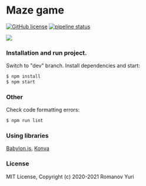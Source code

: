 # Maze game

[![GitHub license](https://img.shields.io/github/license/darteil/MazeGame?style=for-the-badge)](https://github.com/darteil/MazeGame/blob/master/LICENSE.md) [![pipeline status](https://img.shields.io/gitlab/pipeline/darteil_projects/MazeGame/master?style=for-the-badge)](https://gitlab.com/darteil_projects/MazeGame/commits/master)

![](media/demo.gif)

### Installation and run project.

Switch to "dev" branch.
Install dependencies and start:

```sh
$ npm install
$ npm start
```

### Other

Check code formatting errors:

```sh
$ npm run lint
```

### Using libraries

[Babylon.js](https://www.babylonjs.com/),
[Konva](https://konvajs.org/)

### License

MIT License, Copyright (c) 2020-2021 Romanov Yuri
